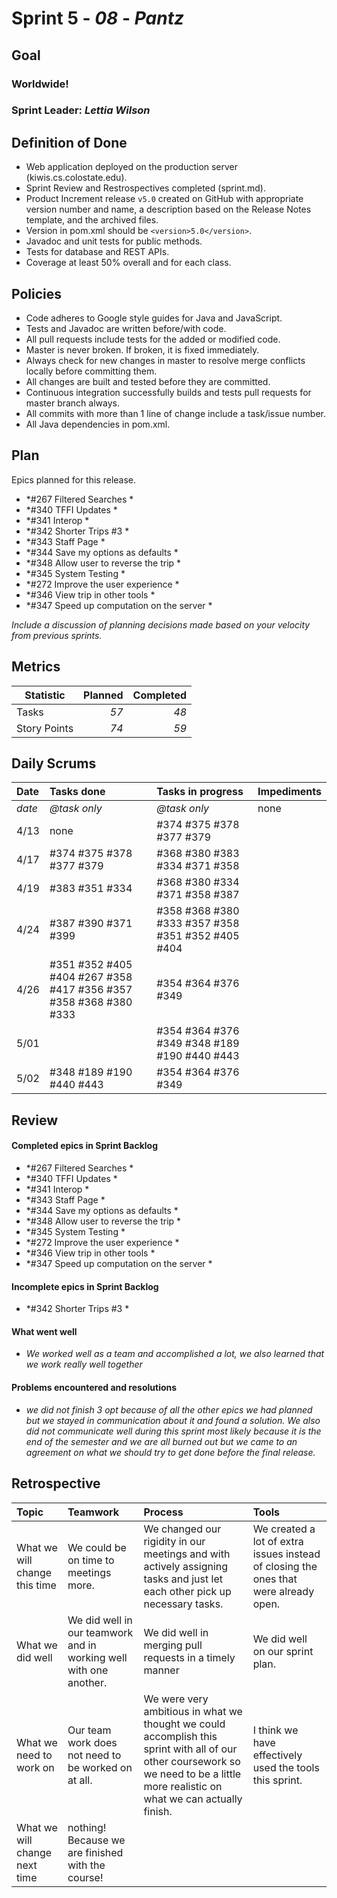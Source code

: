 # Sprint 5 - *08* - *Pantz*

## Goal

### Worldwide!
### Sprint Leader: *Lettia Wilson*

## Definition of Done

* Web application deployed on the production server (kiwis.cs.colostate.edu).
* Sprint Review and Restrospectives completed (sprint.md).
* Product Increment release `v5.0` created on GitHub with appropriate version number and name, a description based on the Release Notes template, and the archived files.
* Version in pom.xml should be `<version>5.0</version>`.
* Javadoc and unit tests for public methods.
* Tests for database and REST APIs.
* Coverage at least 50% overall and for each class.

## Policies

* Code adheres to Google style guides for Java and JavaScript.
* Tests and Javadoc are written before/with code.  
* All pull requests include tests for the added or modified code.
* Master is never broken.  If broken, it is fixed immediately.
* Always check for new changes in master to resolve merge conflicts locally before committing them.
* All changes are built and tested before they are committed.
* Continuous integration successfully builds and tests pull requests for master branch always.
* All commits with more than 1 line of change include a task/issue number.
* All Java dependencies in pom.xml.

## Plan

Epics planned for this release.

* *#267 Filtered Searches * 
* *#340 TFFI Updates *
* *#341 Interop *
* *#342 Shorter Trips #3 *
* *#343 Staff Page *
* *#344 Save my options as defaults *
* *#348 Allow user to reverse the trip *
* *#345 System Testing *
* *#272 Improve the user experience *
* *#346 View trip in other tools *
* *#347 Speed up computation on the server *

*Include a discussion of planning decisions made based on your velocity from previous sprints.*

## Metrics

Statistic | Planned | Completed
--- | ---: | ---:
Tasks |  *57*   | *48* 
Story Points |  *74*  | *59* 

## Daily Scrums

Date | Tasks done  | Tasks in progress | Impediments 
:--- | :--- | :--- | :--- 
*date* | *@task only* | *@task only* | none
 | 4/13| none | #374 #375 #378 #377 #379| 
 | 4/17| #374  #375 #378 #377 #379| #368 #380 #383 #334 #371 #358|
 | 4/19| #383 #351 #334 | #368 #380 #334 #371 #358 #387| 
 | 4/24| #387 #390 #371 #399 | #358 #368 #380 #333 #357 #358 #351 #352 #405 #404|
 | 4/26| #351 #352 #405 #404 #267 #358 #417 #356 #357 #358 #368 #380 #333| #354 #364 #376 #349| 
 | 5/01| | #354 #364 #376 #349 #348 #189 #190 #440 #443|
 | 5/02| #348 #189 #190 #440 #443| #354 #364 #376 #349|
 
 

## Review

#### Completed epics in Sprint Backlog 
* *#267 Filtered Searches * 
* *#340 TFFI Updates *
* *#341 Interop *
* *#343 Staff Page *
* *#344 Save my options as defaults *
* *#348 Allow user to reverse the trip *
* *#345 System Testing *
* *#272 Improve the user experience *
* *#346 View trip in other tools *
* *#347 Speed up computation on the server *

#### Incomplete epics in Sprint Backlog 
* *#342 Shorter Trips #3 *

#### What went well
* *We worked well as a team and accomplished a lot, we also learned that we work really well together*

#### Problems encountered and resolutions
* *we did not finish 3 opt because of all the other epics we had planned but we stayed in communication about it and found a solution. We also did not communicate well during this sprint most likely because it is the end of the semester and we are all burned out but we came to an agreement on what we should try to get done before the final release.*


## Retrospective

Topic | Teamwork | Process | Tools
:--- | :--- | :--- | :---
What we will change this time | We could be on time to meetings more.  |  We changed our rigidity in our meetings and with actively assigning tasks and just let each other pick up necessary tasks.| We created a lot of extra issues instead of closing the ones that were already open. 
What we did well |  We did well in our teamwork and in working well with one another. | We did well in merging pull requests in a timely manner | We did well on our sprint plan. 
What we need to work on |Our team work does not need to be worked on at all.   | We were very ambitious in what we thought we could accomplish this sprint with all of our other coursework so we need to be a little more realistic on what we can actually finish. | I think we have effectively used the tools this sprint.
What we will change next time |  nothing! Because we are finished with the course! |  | 
